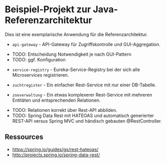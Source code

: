 # Beispiel-Projekt zur Java-Referenzarchitektur
Dies ist eine exemplarische Anwendung für die Referenzarchitektur.

* `api-gateway` - API-Gateway für Zugriffskontrolle und GUI-Aggregation.
 - TODO: Entscheidung Notwendigkeit je nach GUI-Pattern
 - TODO: ggf. Konfiguration 

* `service-registry` - Eureka-Service-Registry bei der sich alle Microservices registrieren.

* `zuchtregister` - Ein einfacher Rest-Service mit nur einer DB-Tabelle.

* `zooverwaltung` - Ein etwas komplexerer Rest-Service mit mehreren Entitäten und entsprechenden Relationen.
 - TODO: Relationen korrekt über Rest-API abbilden.
 - TODO: Spring Data Rest mit HATEOAS und automatisch generierter REST-API versus Spring MVC und 
         händisch gebauten @RestController.

## Ressources
* https://spring.io/guides/gs/rest-hateoas/
* http://projects.spring.io/spring-data-rest/